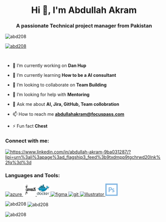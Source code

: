 <h1 align="center">Hi 👋, I'm Abdullah Akram</h1>
<h3 align="center">A passionate Technical project manager from Pakistan</h3>

<p align="left"> <img src="https://komarev.com/ghpvc/?username=abd208&label=Profile%20views&color=0e75b6&style=flat" alt="abd208" /> </p>

<p align="left"> <a href="https://github.com/ryo-ma/github-profile-trophy"><img src="https://github-profile-trophy.vercel.app/?username=abd208" alt="abd208" /></a> </p>

<p align="left"> <a href="https://twitter.com/" target="blank"><img src="https://img.shields.io/twitter/follow/?logo=twitter&style=for-the-badge" alt="" /></a> </p>

- 🔭 I’m currently working on **Dan Hup**

- 🌱 I’m currently learning **How to be a AI consultant**

- 👯 I’m looking to collaborate on **Team Building**

- 🤝 I’m looking for help with **Mentoring**

- 💬 Ask me about **AI, Jira, GitHub, Team collobration**

- 📫 How to reach me **abdullahakram@focuspass.com**

- ⚡ Fun fact **Chest**

<h3 align="left">Connect with me:</h3>
<p align="left">
<a href="https://linkedin.com/in/https://www.linkedin.com/in/abdullah-akram-9ba031287/?lipi=urn%3ali%3apage%3ad_flagship3_feed%3b9txdmpp9tgchrwd20lnk%2fq%3d%3d" target="blank"><img align="center" src="https://raw.githubusercontent.com/rahuldkjain/github-profile-readme-generator/master/src/images/icons/Social/linked-in-alt.svg" alt="https://www.linkedin.com/in/abdullah-akram-9ba031287/?lipi=urn%3ali%3apage%3ad_flagship3_feed%3b9txdmpp9tgchrwd20lnk%2fq%3d%3d" height="30" width="40" /></a>
</p>

<h3 align="left">Languages and Tools:</h3>
<p align="left"> <a href="https://azure.microsoft.com/en-in/" target="_blank" rel="noreferrer"> <img src="https://www.vectorlogo.zone/logos/microsoft_azure/microsoft_azure-icon.svg" alt="azure" width="40" height="40"/> </a> <a href="https://canvasjs.com" target="_blank" rel="noreferrer"> <img src="https://raw.githubusercontent.com/Hardik0307/Hardik0307/master/assets/canvasjs-charts.svg" alt="canvasjs" width="40" height="40"/> </a> <a href="https://www.docker.com/" target="_blank" rel="noreferrer"> <img src="https://raw.githubusercontent.com/devicons/devicon/master/icons/docker/docker-original-wordmark.svg" alt="docker" width="40" height="40"/> </a> <a href="https://www.figma.com/" target="_blank" rel="noreferrer"> <img src="https://www.vectorlogo.zone/logos/figma/figma-icon.svg" alt="figma" width="40" height="40"/> </a> <a href="https://git-scm.com/" target="_blank" rel="noreferrer"> <img src="https://www.vectorlogo.zone/logos/git-scm/git-scm-icon.svg" alt="git" width="40" height="40"/> </a> <a href="https://www.adobe.com/in/products/illustrator.html" target="_blank" rel="noreferrer"> <img src="https://www.vectorlogo.zone/logos/adobe_illustrator/adobe_illustrator-icon.svg" alt="illustrator" width="40" height="40"/> </a> <a href="https://www.photoshop.com/en" target="_blank" rel="noreferrer"> <img src="https://raw.githubusercontent.com/devicons/devicon/master/icons/photoshop/photoshop-line.svg" alt="photoshop" width="40" height="40"/> </a> </p>

<p><img align="left" src="https://github-readme-stats.vercel.app/api/top-langs?username=abd208&show_icons=true&locale=en&layout=compact" alt="abd208" /></p>

<p>&nbsp;<img align="center" src="https://github-readme-stats.vercel.app/api?username=abd208&show_icons=true&locale=en" alt="abd208" /></p>

<p><img align="center" src="https://github-readme-streak-stats.herokuapp.com/?user=abd208&" alt="abd208" /></p>
